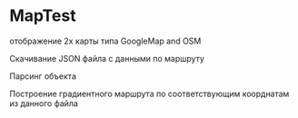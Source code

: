 # MapTest
отображение 2х карты типа GoogleMap and OSM

Скачивание JSON файла с данными по маршруту

Парсинг объекта

Построение градиентного маршрута по соответствующим коорднатам из данного файла

